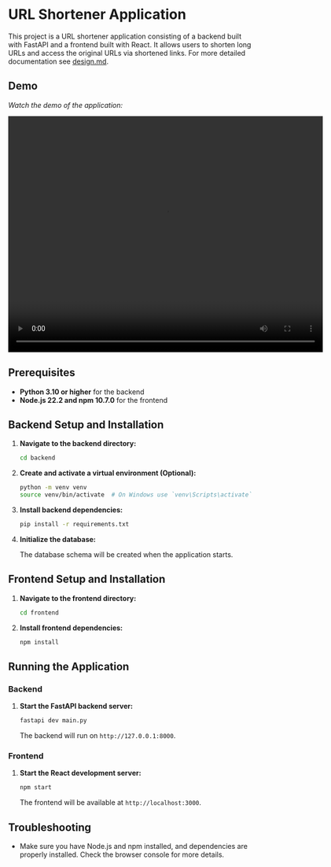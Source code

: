 # URL Shortener Application

This project is a URL shortener application consisting of a backend built with FastAPI and a frontend built with React. It allows users to shorten long URLs and access the original URLs via shortened links. For more detailed documentation see [design.md](docs/design.md).

## Demo
*Watch the demo of the application:*

<video width="640" height="480" controls>
  <source src="docs/resource/working_demo.mp4" type="video/mp4">
  Your browser does not support the video tag.
</video>

## Prerequisites

- **Python 3.10 or higher** for the backend
- **Node.js 22.2 and npm 10.7.0** for the frontend

## Backend Setup and Installation

1. **Navigate to the backend directory:**

   ```bash
   cd backend
   ```

2. **Create and activate a virtual environment (Optional):**

   ```bash
   python -m venv venv
   source venv/bin/activate  # On Windows use `venv\Scripts\activate`
   ```

3. **Install backend dependencies:**

   ```bash
   pip install -r requirements.txt
   ```

5. **Initialize the database:**

   The database schema will be created when the application starts.

## Frontend Setup and Installation

1. **Navigate to the frontend directory:**

   ```bash
   cd frontend
   ```

2. **Install frontend dependencies:**

   ```bash
   npm install
   ```

## Running the Application

### Backend

1. **Start the FastAPI backend server:**

   ```bash
   fastapi dev main.py
   ```

   The backend will run on `http://127.0.0.1:8000`.

### Frontend

1. **Start the React development server:**

   ```bash
   npm start
   ```

   The frontend will be available at `http://localhost:3000`.


## Troubleshooting

-  Make sure you have Node.js and npm installed, and dependencies are properly installed. Check the browser console for more details.